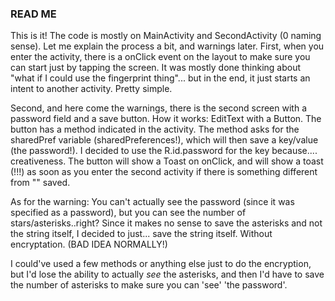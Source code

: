 ### READ ME ###

This is it! The code is mostly on MainActivity and SecondActivity (0 naming sense). Let me explain the process a bit, and warnings later.
First, when you enter the activity, there is a onClick event on the layout to make sure you can start just by tapping the screen.
It was mostly done thinking about "what if I could use the fingerprint thing"... but in the end, it just starts an intent to another activity. Pretty simple.

Second, and here come the warnings, there is the second screen with a password field and a save button.
How it works: EditText with a Button. The button has a method indicated in the activity. The method asks for the sharedPref variable (sharedPreferences!), which will then save a key/value (the password!). I decided to use the R.id.password for the key because.... creativeness. The button will show a Toast on onClick, and will show a toast (!!!) as soon as you enter the second activity if there is something different from "" saved.

As for the warning: You can't actually see the password (since it was specified as a password), but you can see the number of stars/asterisks..right? Since it makes no sense to save the asterisks and not the string itself, I decided to just... save the string itself. Without encryptation. (BAD IDEA NORMALLY!)

I could've used a few methods or anything else just to do the encryption, but I'd lose the ability to actually *see* the asterisks, and then I'd have to save the number of asterisks to make sure you can 'see' 'the password'.